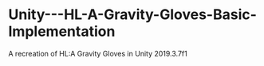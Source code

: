 # Unity---HL-A-Gravity-Gloves-Basic-Implementation
A recreation of HL:A Gravity Gloves in Unity 2019.3.7f1
